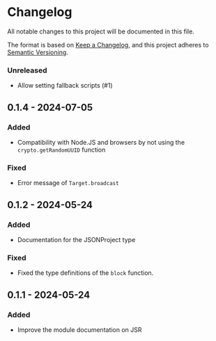 # Changelog

All notable changes to this project will be documented in this file.

The format is based on [Keep a Changelog](https://keepachangelog.com/en/1.1.0/),
and this project adheres to [Semantic Versioning](https://semver.org/spec/v2.0.0.html).

### Unreleased

- Allow setting fallback scripts (#1)

## 0.1.4 - 2024-07-05

### Added

- Compatibility with Node.JS and browsers by not using the `crypto.getRandomUUID` function

### Fixed

- Error message of `Target.broadcast`

## 0.1.2 - 2024-05-24

### Added

- Documentation for the JSONProject type

### Fixed

- Fixed the type definitions of the `block` function.

## 0.1.1 - 2024-05-24

### Added

- Improve the module documentation on JSR
